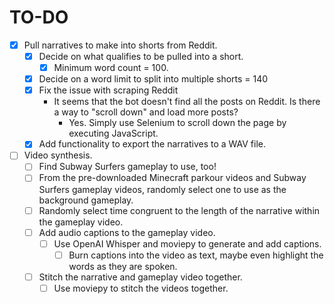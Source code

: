 # TO-DO

- [x] Pull narratives to make into shorts from Reddit.
  - [x] Decide on what qualifies to be pulled into a short.
    - [x] Minimum word count = 100.
  - [x] Decide on a word limit to split into multiple shorts = 140
  - [x] Fix the issue with scraping Reddit
    - It seems that the bot doesn't find all the posts on Reddit. Is there a way to "scroll down" and load more posts?
      - Yes. Simply use Selenium to scroll down the page by executing JavaScript.
  - [x] Add functionality to export the narratives to a WAV file.

- [ ] Video synthesis.
  - [ ] Find Subway Surfers gameplay to use, too!
  - [ ] From the pre-downloaded Minecraft parkour videos and Subway Surfers gameplay videos, randomly select one to use as the background gameplay.
  - [ ] Randomly select time congruent to the length of the narrative within the gameplay video.
  - [ ] Add audio captions to the gameplay video.
    - [ ] Use OpenAI Whisper and moviepy to generate and add captions.
      - [ ] Burn captions into the video as text, maybe even highlight the words as they are spoken.
  - [ ] Stitch the narrative and gameplay video together.
    - [ ] Use moviepy to stitch the videos together.